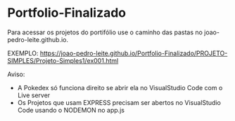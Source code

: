 # Portfolio-Finalizado
 Para acessar os projetos do portifólio use o caminho das pastas no joao-pedro-leite.github.io.


 EXEMPLO:
 https://joao-pedro-leite.github.io/Portfolio-Finalizado/PROJETO-SIMPLES/Projeto-Simples1/ex001.html
 
 
 Aviso:
 - A Pokedex só funciona direito se abrir ela no VisualStudio Code com o Live server
 - Os Projetos que usam EXPRESS precisam ser abertos no VisualStudio Code usando o NODEMON no app.js
